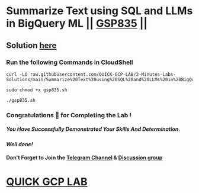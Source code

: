 # Summarize Text using SQL and LLMs in BigQuery ML || [GSP835](https://www.cloudskillsboost.google/focuses/74646?parent=catalog) ||

## Solution [here]()

### Run the following Commands in CloudShell

```
curl -LO raw.githubusercontent.com/QUICK-GCP-LAB/2-Minutes-Labs-Solutions/main/Summarize%20Text%20using%20SQL%20and%20LLMs%20in%20BigQuery%20ML/gsp835.sh

sudo chmod +x gsp835.sh

./gsp835.sh
```

### Congratulations 🎉 for Completing the Lab !

##### *You Have Successfully Demonstrated Your Skills And Determination.*

#### *Well done!*

#### Don't Forget to Join the [Telegram Channel](https://t.me/QuickGcpLab) & [Discussion group](https://t.me/QuickGcpLabChats)

# [QUICK GCP LAB](https://www.youtube.com/@quickgcplab)